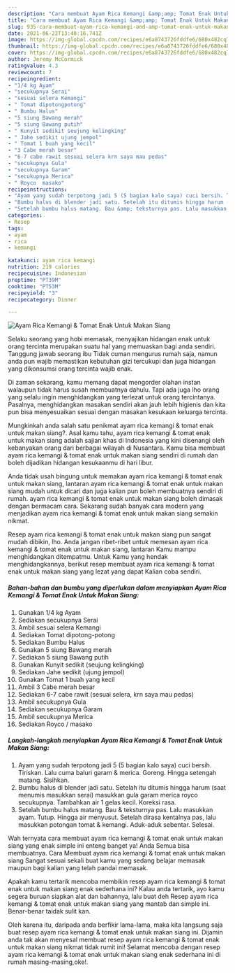 ```yaml
---
description: "Cara membuat Ayam Rica Kemangi &amp;amp; Tomat Enak Untuk Makan Siang yang lezat Untuk Jualan"
title: "Cara membuat Ayam Rica Kemangi &amp;amp; Tomat Enak Untuk Makan Siang yang lezat Untuk Jualan"
slug: 935-cara-membuat-ayam-rica-kemangi-and-amp-tomat-enak-untuk-makan-siang-yang-lezat-untuk-jualan
date: 2021-06-22T13:40:16.741Z
image: https://img-global.cpcdn.com/recipes/e6a8743726fddfe6/680x482cq70/ayam-rica-kemangi-tomat-enak-untuk-makan-siang-foto-resep-utama.jpg
thumbnail: https://img-global.cpcdn.com/recipes/e6a8743726fddfe6/680x482cq70/ayam-rica-kemangi-tomat-enak-untuk-makan-siang-foto-resep-utama.jpg
cover: https://img-global.cpcdn.com/recipes/e6a8743726fddfe6/680x482cq70/ayam-rica-kemangi-tomat-enak-untuk-makan-siang-foto-resep-utama.jpg
author: Jeremy McCormick
ratingvalue: 4.3
reviewcount: 7
recipeingredient:
- "1/4 kg Ayam"
- "secukupnya Serai"
- "sesuai selera Kemangi"
- " Tomat dipotongpotong"
- " Bumbu Halus"
- "5 siung Bawang merah"
- "5 siung Bawang putih"
- " Kunyit sedikit seujung kelingking"
- " Jahe sedikit ujung jempol"
- " Tomat 1 buah yang kecil"
- "3 Cabe merah besar"
- "6-7 cabe rawit sesuai selera krn saya mau pedas"
- "secukupnya Gula"
- "secukupnya Garam"
- "secukupnya Merica"
- " Royco  masako"
recipeinstructions:
- "Ayam yang sudah terpotong jadi 5 (5 bagian kalo saya) cuci bersih. Tiriskan. Lalu cuma baluri garam &amp; merica. Goreng. Hingga setengah matang. Sisihkan."
- "Bumbu halus di blender jadi satu. Setelah itu ditumis hingga harum (saat menumis masukkan serai) masukkan gula garam merica royco secukupnya. Tambahkan air 1 gelas kecil. Koreksi rasa."
- "Setelah bumbu halus matang. Bau &amp; teksturnya pas. Lalu masukkan ayam. Tutup. Hingga air menyusut. Setelah dirasa kentalnya pas, lalu masukkan potongan tomat &amp; kemangi. Aduk-aduk sebentar. Selesai."
categories:
- Resep
tags:
- ayam
- rica
- kemangi

katakunci: ayam rica kemangi 
nutrition: 219 calories
recipecuisine: Indonesian
preptime: "PT39M"
cooktime: "PT53M"
recipeyield: "3"
recipecategory: Dinner

---
```



![Ayam Rica Kemangi &amp; Tomat Enak Untuk Makan Siang](https://img-global.cpcdn.com/recipes/e6a8743726fddfe6/680x482cq70/ayam-rica-kemangi-tomat-enak-untuk-makan-siang-foto-resep-utama.jpg)

Selaku seorang yang hobi memasak, menyajikan hidangan enak untuk orang tercinta merupakan suatu hal yang memuaskan bagi anda sendiri. Tanggung jawab seorang ibu Tidak cuman mengurus rumah saja, namun anda pun wajib memastikan kebutuhan gizi tercukupi dan juga hidangan yang dikonsumsi orang tercinta wajib enak.

Di zaman  sekarang, kamu memang dapat mengorder olahan instan walaupun tidak harus susah membuatnya dahulu. Tapi ada juga lho orang yang selalu ingin menghidangkan yang terlezat untuk orang tercintanya. Pasalnya, menghidangkan masakan sendiri akan jauh lebih higienis dan kita pun bisa menyesuaikan sesuai dengan masakan kesukaan keluarga tercinta. 



Mungkinkah anda salah satu penikmat ayam rica kemangi &amp; tomat enak untuk makan siang?. Asal kamu tahu, ayam rica kemangi &amp; tomat enak untuk makan siang adalah sajian khas di Indonesia yang kini disenangi oleh kebanyakan orang dari berbagai wilayah di Nusantara. Kamu bisa membuat ayam rica kemangi &amp; tomat enak untuk makan siang sendiri di rumah dan boleh dijadikan hidangan kesukaanmu di hari libur.

Anda tidak usah bingung untuk memakan ayam rica kemangi &amp; tomat enak untuk makan siang, lantaran ayam rica kemangi &amp; tomat enak untuk makan siang mudah untuk dicari dan juga kalian pun boleh membuatnya sendiri di rumah. ayam rica kemangi &amp; tomat enak untuk makan siang boleh dimasak dengan bermacam cara. Sekarang sudah banyak cara modern yang menjadikan ayam rica kemangi &amp; tomat enak untuk makan siang semakin nikmat.

Resep ayam rica kemangi &amp; tomat enak untuk makan siang pun sangat mudah dibikin, lho. Anda jangan ribet-ribet untuk memesan ayam rica kemangi &amp; tomat enak untuk makan siang, lantaran Kamu mampu menghidangkan ditempatmu. Untuk Kamu yang hendak menghidangkannya, berikut resep membuat ayam rica kemangi &amp; tomat enak untuk makan siang yang lezat yang dapat Kalian coba sendiri.

<!--inarticleads1-->

##### Bahan-bahan dan bumbu yang diperlukan dalam menyiapkan Ayam Rica Kemangi &amp; Tomat Enak Untuk Makan Siang:

1. Gunakan 1/4 kg Ayam
1. Sediakan secukupnya Serai
1. Ambil sesuai selera Kemangi
1. Sediakan  Tomat dipotong-potong
1. Sediakan  Bumbu Halus
1. Gunakan 5 siung Bawang merah
1. Sediakan 5 siung Bawang putih
1. Gunakan  Kunyit sedikit (seujung kelingking)
1. Sediakan  Jahe sedikit (ujung jempol)
1. Gunakan  Tomat 1 buah yang kecil
1. Ambil 3 Cabe merah besar
1. Sediakan 6-7 cabe rawit (sesuai selera, krn saya mau pedas)
1. Ambil secukupnya Gula
1. Sediakan secukupnya Garam
1. Ambil secukupnya Merica
1. Sediakan  Royco / masako




<!--inarticleads2-->

##### Langkah-langkah menyiapkan Ayam Rica Kemangi &amp; Tomat Enak Untuk Makan Siang:

1. Ayam yang sudah terpotong jadi 5 (5 bagian kalo saya) cuci bersih. Tiriskan. Lalu cuma baluri garam &amp; merica. Goreng. Hingga setengah matang. Sisihkan.
1. Bumbu halus di blender jadi satu. Setelah itu ditumis hingga harum (saat menumis masukkan serai) masukkan gula garam merica royco secukupnya. Tambahkan air 1 gelas kecil. Koreksi rasa.
1. Setelah bumbu halus matang. Bau &amp; teksturnya pas. Lalu masukkan ayam. Tutup. Hingga air menyusut. Setelah dirasa kentalnya pas, lalu masukkan potongan tomat &amp; kemangi. Aduk-aduk sebentar. Selesai.




Wah ternyata cara membuat ayam rica kemangi &amp; tomat enak untuk makan siang yang enak simple ini enteng banget ya! Anda Semua bisa membuatnya. Cara Membuat ayam rica kemangi &amp; tomat enak untuk makan siang Sangat sesuai sekali buat kamu yang sedang belajar memasak maupun bagi kalian yang telah pandai memasak.

Apakah kamu tertarik mencoba membikin resep ayam rica kemangi &amp; tomat enak untuk makan siang enak sederhana ini? Kalau anda tertarik, ayo kamu segera buruan siapkan alat dan bahannya, lalu buat deh Resep ayam rica kemangi &amp; tomat enak untuk makan siang yang mantab dan simple ini. Benar-benar taidak sulit kan. 

Oleh karena itu, daripada anda berfikir lama-lama, maka kita langsung saja buat resep ayam rica kemangi &amp; tomat enak untuk makan siang ini. Dijamin anda tak akan menyesal membuat resep ayam rica kemangi &amp; tomat enak untuk makan siang nikmat tidak rumit ini! Selamat mencoba dengan resep ayam rica kemangi &amp; tomat enak untuk makan siang enak sederhana ini di rumah masing-masing,oke!.

